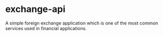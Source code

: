 # exchange-api

A simple foreign exchange application which is one of the most common services used in financial applications.


